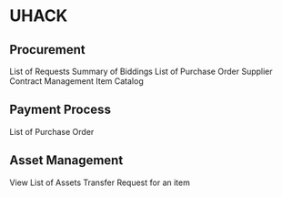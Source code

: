 # UHACK

## Procurement
List of Requests 
Summary of Biddings
List of Purchase Order
Supplier Contract Management
Item Catalog

## Payment Process 
List of Purchase Order

## Asset Management
View List of Assets
Transfer
Request for an item
